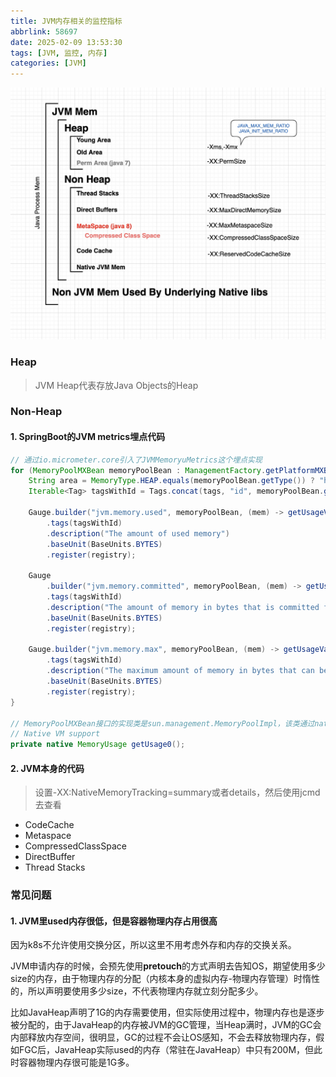 ```yaml
---
title: JVM内存相关的监控指标
abbrlink: 58697
date: 2025-02-09 13:53:30
tags: [JVM, 监控, 内存]
categories: [JVM]
---
```




![jvm内存图片](/images/jvm/jvm-memory.PNG)

### Heap

> JVM Heap代表存放Java Objects的Heap

### Non-Heap

#### 1. SpringBoot的JVM metrics埋点代码

```Java
// 通过io.micrometer.core引入了JVMMemoryuMetrics这个埋点实现
for (MemoryPoolMXBean memoryPoolBean : ManagementFactory.getPlatformMXBeans(MemoryPoolMXBean.class)) {
    String area = MemoryType.HEAP.equals(memoryPoolBean.getType()) ? "heap" : "nonheap";
    Iterable<Tag> tagsWithId = Tags.concat(tags, "id", memoryPoolBean.getName(), "area", area);

    Gauge.builder("jvm.memory.used", memoryPoolBean, (mem) -> getUsageValue(mem, MemoryUsage::getUsed))
        .tags(tagsWithId)
        .description("The amount of used memory")
        .baseUnit(BaseUnits.BYTES)
        .register(registry);

    Gauge
        .builder("jvm.memory.committed", memoryPoolBean, (mem) -> getUsageValue(mem, MemoryUsage::getCommitted))
        .tags(tagsWithId)
        .description("The amount of memory in bytes that is committed for the Java virtual machine to use")
        .baseUnit(BaseUnits.BYTES)
        .register(registry);

    Gauge.builder("jvm.memory.max", memoryPoolBean, (mem) -> getUsageValue(mem, MemoryUsage::getMax))
        .tags(tagsWithId)
        .description("The maximum amount of memory in bytes that can be used for memory management")
        .baseUnit(BaseUnits.BYTES)
        .register(registry);
}

// MemoryPoolMXBean接口的实现类是sun.management.MemoryPoolImpl，该类通过native method得到JVM提供的内存使用信息
// Native VM support
private native MemoryUsage getUsage0();
```

#### 2. JVM本身的代码

> 设置-XX:NativeMemoryTracking=summary或者details，然后使用jcmd去查看

- CodeCache
- Metaspace
- CompressedClassSpace
- DirectBuffer
- Thread Stacks



### 常见问题

#### 1. JVM里used内存很低，但是容器物理内存占用很高

因为k8s不允许使用交换分区，所以这里不用考虑外存和内存的交换关系。

JVM申请内存的时候，会预先使用**pretouch**的方式声明去告知OS，期望使用多少size的内存，由于物理内存的分配（内核本身的虚拟内存-物理内存管理）时惰性的，所以声明要使用多少size，不代表物理内存就立刻分配多少。

比如JavaHeap声明了1G的内存需要使用，但实际使用过程中，物理内存也是逐步被分配的，由于JavaHeap的内存被JVM的GC管理，当Heap满时，JVM的GC会内部释放内存空间，很明显，GC的过程不会让OS感知，不会去释放物理内存，假如FGC后，JavaHeap实际used的内存（常驻在JavaHeap）中只有200M，但此时容器物理内存很可能是1G多。
